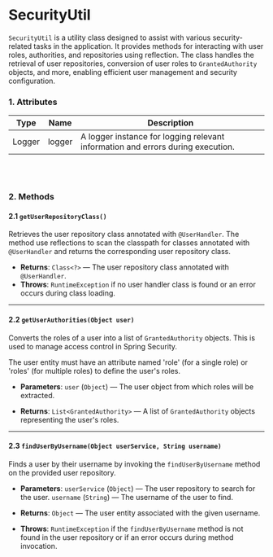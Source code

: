 # SecurityUtil


`SecurityUtil` is a utility class designed to assist with various security-related tasks in the application. It provides methods for interacting with user roles, authorities, and repositories using reflection. The class handles the retrieval of user repositories, conversion of user roles to `GrantedAuthority` objects, and more, enabling efficient user management and security configuration.

### 1. Attributes

<table>
    <thead>
        <th scope="col">Type</th>
        <th scope="col">Name</th>
        <th scope="col">Description</th>
    </thead>
    <tbody>
        <tr>
            <td>Logger</td>
            <td>logger</td>
            <td>A logger instance for logging relevant information and errors during execution. </td>
        </tr>
    </tbody>
</table>
<br></br>

### 2. Methods

#### 2.1 `getUserRepositoryClass()`

Retrieves the user repository class annotated with `@UserHandler`. The method use reflections to scan the classpath for classes annotated with `@UserHandler` and returns the corresponding user repository class.

- **Returns**: `Class<?>` — The user repository class annotated with `@UserHandler`.
- **Throws**: `RuntimeException` if no user handler class is found or an error occurs during class loading.
---
#### 2.2 `getUserAuthorities(Object user)`

Converts the roles of a user into a list of `GrantedAuthority` objects. This is used to manage access control in Spring Security.

The user entity must have an attribute named 'role' (for a single role) or 'roles' (for multiple roles) to define the user's roles.

- **Parameters**:
  `user` (`Object`) — The user object from which roles will be extracted.

- **Returns**:
  `List<GrantedAuthority>` — A list of `GrantedAuthority` objects representing the user's roles.
---
#### 2.3 `findUserByUsername(Object userService, String username)`

Finds a user by their username by invoking the `findUserByUsername` method on the provided user repository.

- **Parameters**:
  `userService` (`Object`) — The user repository to search for the user.
  `username` (`String`) — The username of the user to find.

- **Returns**:
  `Object` — The user entity associated with the given username.

- **Throws**:
  `RuntimeException` if the `findUserByUsername` method is not found in the user repository or if an error occurs during method invocation.
